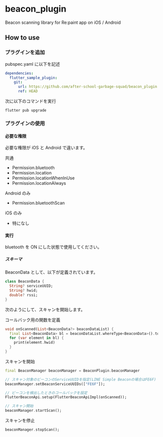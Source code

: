 # beacon_plugin

Beacon scanning library for Re:paint app on iOS / Android

## How to use

### プラグインを追加

pubspec.yaml に以下を記述

```pubspec.yaml
dependencies:
  flutter_sample_plugin:
    git:
      url: https://github.com/after-school-garbage-squad/beacon_plugin.git
      ref: HEAD

```

次に以下のコマンドを実行

```shell
flutter pub upgrade
```

### プラグインの使用

#### 必要な権限

必要な権限が iOS と Android で違います。

共通

- Permission.bluetooth
- Permission.location
- Permission.locationWhenInUse
- Permission.locationAlways

Android のみ

- Permission.bluetoothScan

iOS のみ

- 特になし

#### 実行

bluetooth を ON にした状態で使用してください。

##### スキーマ

BeaconData として、以下が定義されています。

```dart
class BeaconData {
  String? serviceUUID;
  String? hwid;
  double? rssi;
}
```

次のようにして、スキャンを開始します。

コールバック用の関数を定義

```dart
void onScanned(List<BeaconData?> beaconDataList) {
  final List<BeaconData> bl = beaconDataList.whereType<BeaconData>().toList();
  for (var element in bl) {
    print(element.hwid)
  }
}
```

スキャンを開始

```dart
final BeaconManager beaconManager = BeaconPlugin.beaconManager

// スキャン対象のビーコンのServiceUUIDを指定(LINE Simple Beaconの場合はFE6F)
beaconManager.setBeaconServiceUUIDs(["FE6F"]);

// ビーコンを検出したときのコールバックを設定
FlutterBeaconApi.setup(FlutterBeaconApiImpl(onScanned));

// スキャン開始
beaconManager.startScan();

```

スキャンを停止

```dart
beaconManager.stopScan();
```
